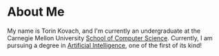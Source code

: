 # About Me
My name is Torin Kovach, and I'm currently an undergraduate at the Carnegie Mellon University [School of Computer Science](https://www.cs.cmu.edu/). Currently, I am pursuing a degree in [Artificial Intelligence](https://www.cs.cmu.edu/bs-in-artificial-intelligence/), one of the first of its kind!


<!--stackedit_data:
eyJoaXN0b3J5IjpbMTkzNTcyNTQ4OF19
-->